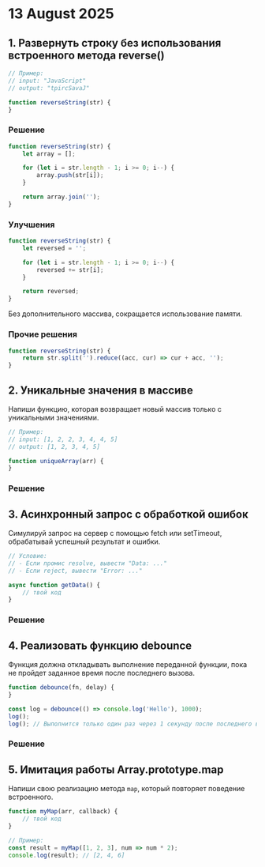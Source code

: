 # 13 August 2025

## 1. Развернуть строку без использования встроенного метода reverse()

```js
// Пример:
// input: "JavaScript"
// output: "tpircSavaJ"

function reverseString(str) {
}
```

### Решение

```js
function reverseString(str) {
    let array = [];

    for (let i = str.length - 1; i >= 0; i--) {
        array.push(str[i]);
    }

    return array.join('');
}
```

### Улучшения

```js
function reverseString(str) {
    let reversed = '';

    for (let i = str.length - 1; i >= 0; i--) {
        reversed += str[i];
    }

    return reversed;
}
```

Без дополнительного массива, сокращается использование памяти.

### Прочие решения

```js
function reverseString(str) {
    return str.split('').reduce((acc, cur) => cur + acc, '');
}
```

## 2. Уникальные значения в массиве

Напиши функцию, которая возвращает новый массив только с уникальными значениями.

```js
// Пример:
// input: [1, 2, 2, 3, 4, 4, 5]
// output: [1, 2, 3, 4, 5]

function uniqueArray(arr) {
}
```

### Решение

## 3. Асинхронный запрос с обработкой ошибок

Симулируй запрос на сервер с помощью fetch или setTimeout, обрабатывай успешный результат и ошибки.

```js
// Условие:
// - Если промис resolve, вывести "Data: ..."
// - Если reject, вывести "Error: ..."

async function getData() {
    // твой код
}
```

### Решение

## 4. Реализовать функцию debounce

Функция должна откладывать выполнение переданной функции, пока не пройдет заданное время после последнего вызова.

```js
function debounce(fn, delay) {
}

const log = debounce(() => console.log('Hello'), 1000);
log();
log(); // Выполнится только один раз через 1 секунду после последнего вызова
```

### Решение

## 5. Имитация работы Array.prototype.map

Напиши свою реализацию метода `map`, который повторяет поведение встроенного.

```js
function myMap(arr, callback) {
    // твой код
}

// Пример:
const result = myMap([1, 2, 3], num => num * 2);
console.log(result); // [2, 4, 6]
```